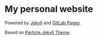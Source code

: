 # My personal website

Powered by [Jekyll](http://jekyllrb.com/) and [GitLab Pages](https://about.gitlab.com/product/pages/).

Based on [Particle Jekyll Theme](https://github.com/nrandecker/particle).
